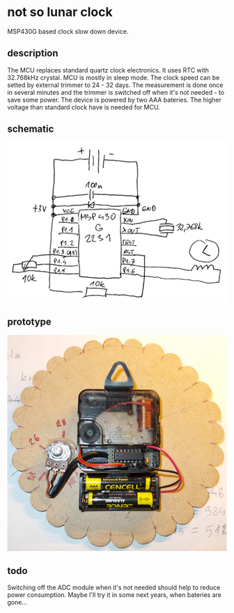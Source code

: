 # not so lunar clock
MSP430G based clock slow down device.

## description
The MCU replaces standard quartz clock electronics. It uses RTC with 32.768kHz crystal. MCU is mostly in sleep mode. The clock speed can be setted by external trimmer to 24 - 32 days. The measurement is done once in several minutes and the trimmer is switched off when it's not needed - to save some power. The device is powered by two AAA bateries. The higher voltage than standard clock have is needed for MCU.

## schematic
![schematic](/doc/schema.png)

## prototype
![the clock](/doc/back_side.jpg)

## todo
Switching off the ADC module when it's not needed should help to reduce power consumption. Maybe I'll try it in some next years, when bateries are gone...

